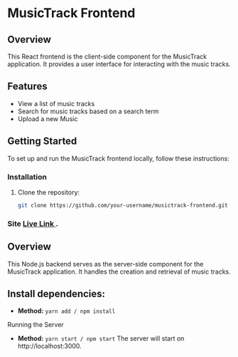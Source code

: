 # MusicTrack Frontend

## Overview

This React frontend is the client-side component for the MusicTrack application. It provides a user interface for interacting with the music tracks.

## Features

- View a list of music tracks
- Search for music tracks based on a search term
- Upload a new Music

## Getting Started

To set up and run the MusicTrack frontend locally, follow these instructions:

### Installation

1. Clone the repository:
   ```bash
   git clone https://github.com/your-username/musictrack-frontend.git
   ```

### Site [ Live Link ](https://music-track-iota.vercel.app).

## Overview

This Node.js backend serves as the server-side component for the MusicTrack application. It handles the creation and retrieval of music tracks.

## Install dependencies:

- **Method:** `yarn add / npm install`

Running the Server

- **Method:** `yarn start / npm start`
  The server will start on http://localhost:3000.
